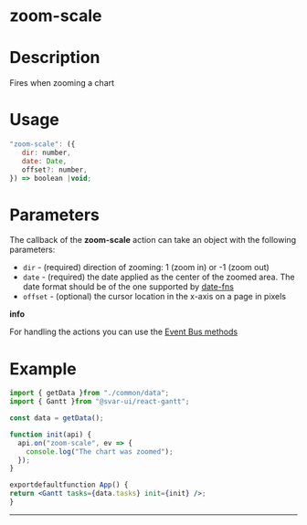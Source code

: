 # zoom-scale

# **Description**

Fires when zooming a chart

# **Usage**

```jsx
"zoom-scale": ({
   dir: number,
   date: Date,
   offset?: number,
}) => boolean |void;

```

# **Parameters**

The callback of the **zoom-scale** action can take an object with the following parameters:

- `dir` - (required) direction of zooming: 1 (zoom in) or -1 (zoom out)
- `date` - (required) the date applied as the center of the zoomed area. The date format should be of the one supported by [date-fns](https://date-fns.org/)
- `offset` - (optional) the cursor location in the x-axis on a page in pixels

**info**

For handling the actions you can use the [Event Bus methods](https://docs.svar.dev/react/gantt/api/overview/methods_overview)

# **Example**

```jsx
import { getData }from "./common/data";
import { Gantt }from "@svar-ui/react-gantt";

const data = getData();

function init(api) {
  api.on("zoom-scale", ev => {
    console.log("The chart was zoomed");
  });
}

exportdefaultfunction App() {
return <Gantt tasks={data.tasks} init={init} />;
}

```

---